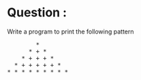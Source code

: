 # Question :
Write a program to print the following pattern

<pre>
        *
      * + *
    * + + + *
  * + + + + + *
* * * * * * * * *
</pre>
